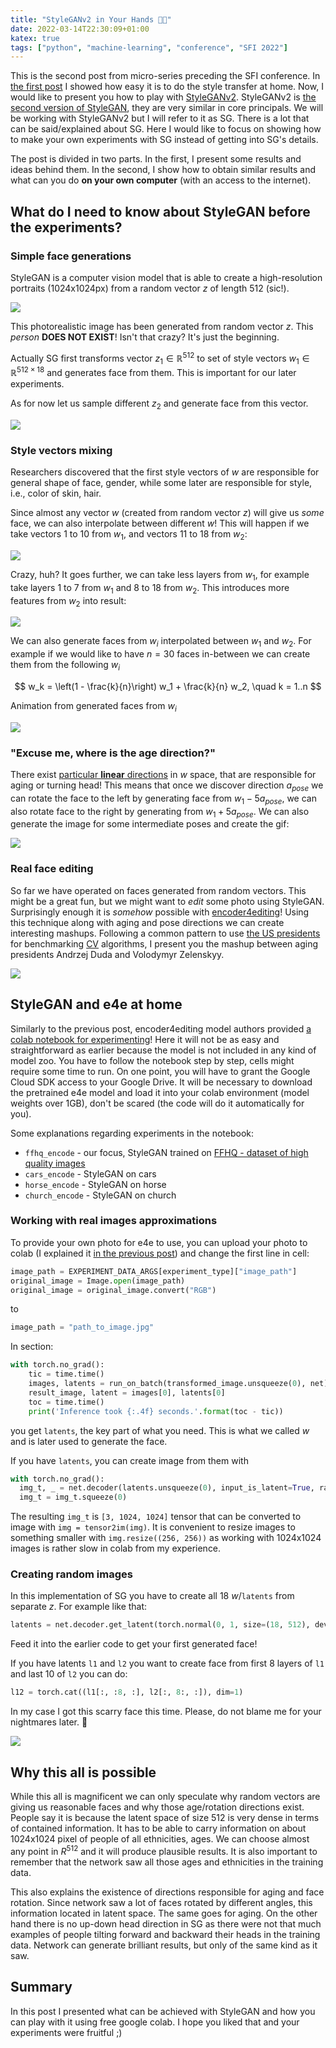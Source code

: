 ```yaml
---
title: "StyleGANv2 in Your Hands 💇👻"
date: 2022-03-14T22:30:09+01:00
katex: true
tags: ["python", "machine-learning", "conference", "SFI 2022"]
---
```


This is the second post from micro-series preceding the SFI conference.
In [the first post](/posts/playing-with-style-transfer) I showed how easy it is to do the style transfer at home.
Now, I would like to present you how to play with [StyleGANv2](https://github.com/NVlabs/stylegan2).
StyleGANv2 is [the second version of StyleGAN](https://indipest.files.wordpress.com/2021/03/bw6d5zz.gif), they are very similar in core principals.
We will be working with StyleGANv2 but I will refer to it as SG.
There is a lot that can be said/explained about SG.
Here I would like to focus on showing how to make your own experiments with SG instead of getting into SG's details.

The post is divided in two parts.
In the first, I present some results and ideas behind them.
In the second, I show how to obtain similar results and what can you do **on your own computer** (with an access to the internet).

## What do I need to know about StyleGAN before the experiments?

### Simple face generations

StyleGAN is a computer vision model that is able to create a high-resolution portraits (1024x1024px) from a random vector $z$ of length 512 (sic!).

![](white_lady.jpg)

This photorealistic image has been generated from random vector $z$.
This *person* **DOES NOT EXIST**!
Isn't that crazy?
It's just the beginning.

Actually SG first transforms vector $z_1\in \mathbb{R}^{512}$ to set of style vectors $w_1\in\mathbb{R}^{512 \times 18}$ and generates face from them.
This is important for our later experiments.

As for now let us sample different $z_2$ and generate face from this vector.

![](smile_black.jpg)

### Style vectors mixing

Researchers discovered that the first style vectors of $w$ are responsible for general shape of face, gender, while some later are responsible for style, i.e., color of skin, hair.

Since almost any vector $w$ (created from random vector $z$) will give us _some_ face, we can also interpolate between different $w$!
This will happen if we take vectors 1 to 10 from $w_1$, and vectors 11 to 18 from $w_2$:

![](black_lady2.jpg)

Crazy, huh?
It goes further, we can take less layers from $w_1$, for example take layers 1 to 7 from $w_1$ and 8 to 18 from $w_2$.
This introduces more features from $w_2$ into result:

![](black_guy2.jpg)

We can also generate faces from $w_i$ interpolated between $w_1$ and $w_2$.
For example if we would like to have $n=30$ faces in-between we can create them from the following $w_i$

$$
w_k = \left(1 - \frac{k}{n}\right) w_1 + \frac{k}{n} w_2, \quad k = 1..n
$$

Animation from generated faces from $w_i$

![](man_woman.webp)

### "Excuse me, where is the age direction?"

There exist [particular **linear** directions](https://github.com/genforce/interfacegan) in $w$ space, that are responsible for aging or turning head!
This means that once we discover direction $a_{pose}$ we can rotate the face to the left by generating face from $w_1 - 5 a_{pose}$, we can also rotate face to the right by generating from $w_1 + 5 a_{pose}$.
We can also generate the image for some intermediate poses and create the gif:

![](rotate_woman.webp)

### Real face editing

So far we have operated on faces generated from random vectors.
This might be a great fun, but we might want to _edit_ some photo using StyleGAN.
Surprisingly enough it is _somehow_ possible with [encoder4editing](https://github.com/omertov/encoder4editing)!
Using this technique along with aging and pose directions we can create interesting mashups.
Following a common pattern to use [the US presidents](https://github.com/ageitgey/face_recognition) for benchmarking [CV](https://en.wikipedia.org/wiki/Computer_vision) algorithms, I present you the mashup between aging presidents Andrzej Duda and Volodymyr Zelenskyy.


![](presidents.webp)

## StyleGAN and e4e at home

Similarly to the previous post, encoder4editing model authors provided [a colab notebook for experimenting](https://colab.research.google.com/github/omertov/encoder4editing/blob/main/notebooks/inference_playground.ipynb)!
Here it will not be as easy and straightforward as earlier because the model is not included in any kind of model zoo.
You have to follow the notebook step by step, cells might require some time to run.
On one point, you will have to grant the Google Cloud SDK access to your Google Drive.
It will be necessary to download the pretrained e4e model and load it into your colab environment (model weights over 1GB), don't be scared (the code will do it automatically for you).

Some explanations regarding experiments in the notebook:

- `ffhq_encode` - our focus, StyleGAN trained on [FFHQ - dataset of high quality images](https://github.com/NVlabs/ffhq-dataset)
- `cars_encode` - StyleGAN on cars
- `horse_encode` - StyleGAN on horse
- `church_encode` - StyleGAN on church

### Working with real images approximations

To provide your own photo for e4e to use, you can upload your photo to colab (I explained it [in the previous post](/posts/playing-with-style-transfer#adjusting-for-images-from-you-local-disk)) and change the first line in cell:

```python
image_path = EXPERIMENT_DATA_ARGS[experiment_type]["image_path"]
original_image = Image.open(image_path)
original_image = original_image.convert("RGB")
```

to

```python
image_path = "path_to_image.jpg"
```

In section:

```python
with torch.no_grad():
    tic = time.time()
    images, latents = run_on_batch(transformed_image.unsqueeze(0), net)
    result_image, latent = images[0], latents[0]
    toc = time.time()
    print('Inference took {:.4f} seconds.'.format(toc - tic))
```

you get `latents`, the key part of what you need.
This is what we called $w$ and is later used to generate the face.

If you have `latents`, you can create image from them with

```python
with torch.no_grad():
  img_t, _ = net.decoder(latents.unsqueeze(0), input_is_latent=True, randomize_noise=False)
  img_t = img_t.squeeze(0)
```

The resulting `img_t` is `[3, 1024, 1024]` tensor that can be converted to image with 
`img = tensor2im(img)`.
It is convenient to resize images to something smaller with `img.resize((256, 256))` as working with 1024x1024 images is rather slow in colab from my experience.

### Creating random images

In this implementation of SG you have to create all 18 $w$/`latents` from separate $z$.
For example like that:

```python
latents = net.decoder.get_latent(torch.normal(0, 1, size=(18, 512), device="cuda:0")).unsqueeze(0)
```

Feed it into the earlier code to get your first generated face!

If you have latents `l1` and `l2` you want to create face from first 8 layers of `l1` and last 10 of `l2` you can do: 

```python
l12 = torch.cat((l1[:, :8, :], l2[:, 8:, :]), dim=1)
```

In my case I got this scarry face this time.
Please, do not blame me for your nightmares later. 👻

![](strange_mix.jpg)

## Why this all is possible

While this all is magnificent we can only speculate why random vectors are giving us reasonable faces and why those age/rotation directions exist.
People say it is because the latent space of size 512 is very dense in terms of contained information. 
It has to be able to carry information on about 1024x1024 pixel of people of all ethnicities, ages.
We can choose almost any point in $R^{512}$ and it will produce plausible results.
It is also important to remember that the network saw all those ages and ethnicities in the training data.

This also explains the existence of directions responsible for aging and face rotation.
Since network saw a lot of faces rotated by different angles, this information located in latent space.
The same goes for aging.
On the other hand there is no up-down head direction in SG as there were not that much examples of people tilting forward and backward their heads in the training data.
Network can generate brilliant results, but only of the same kind as it saw.

## Summary

In this post I presented what can be achieved with StyleGAN and how you can play with it using free google colab.
I hope you liked that and your experiments were fruitful ;)
